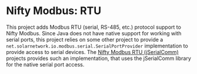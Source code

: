 # Nifty Modbus: RTU

This project adds Modbus RTU (serial, RS-485, etc.) protocol support to Nifty Modbus. Since Java
does not have native support for working with serial ports, this project relies on some other
project to provide a `net.solarnetwork.io.modbus.serial.SerialPortProvider` implementation to
provide access to serial devices. The [Nifty Modbus RTU (jSerialComm)](../rtu-jsc) projects
provides such an implementation, that uses the jSerialComm library for the native serial port
access.
